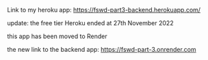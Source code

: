 Link to my heroku app:
https://fswd-part3-backend.herokuapp.com/

update:
the free tier Heroku ended at 27th November 2022

this app has been moved to Render

the new link to the backend app: https://fswd-part-3.onrender.com